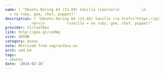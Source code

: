 ```yaml
---
name: ! "Ubuntu Raring 64 (13.04) Vanilla (source)\n          \n          (vanilla
  = no ruby, gem, chef, puppet)"
description: ! "Ubuntu Raring 64 (13.04) Vanilla (<a href=\"https://github.com/teohm/vanilla-boxes\">source</a>)\n
  \         <br>\n          (vanilla = no ruby, gem, chef, puppet)"
provider: VirtualBox
link: http://goo.gl/ceHWg
size: 405MB
category: boxes
note: Retrived from vagrantbox.es
arch: x64_64
tags:
- ubuntu
date: '2014-02-16'
---
```

